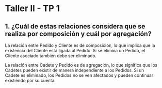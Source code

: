 # Taller II - TP 1 
## 1. ¿Cuál de estas relaciones considera que se realiza por composición y cuál por agregación?
La relación entre Pedido y Cliente es de composición, lo que implica que la existencia del Cliente está ligada al Pedido. Si se elimina un Pedido, el Cliente asociado también debe ser eliminado. 

La relación entre Cadete y Pedido es de agregación, lo que significa que los Cadetes pueden existir de manera independiente a los Pedidos. Si un Cadete es eliminado, los Pedidos no se ven afectados y pueden continuar existiendo por su cuenta.



